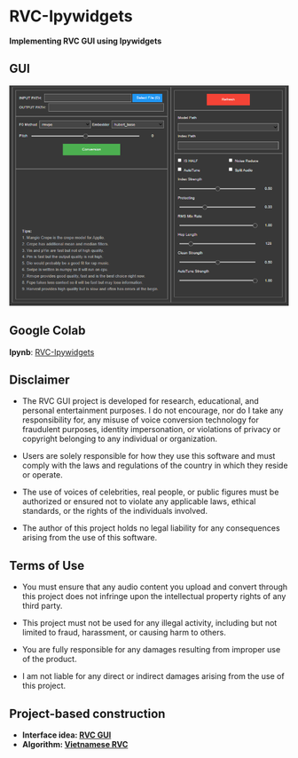 # RVC-Ipywidgets

**Implementing RVC GUI using Ipywidgets**

## GUI

![GUI](gui.png)

## Google Colab

**Ipynb**: [RVC-Ipywidgets](https://colab.research.google.com/github/PhamHuynhAnh16/RVC-Ipywidgets/blob/main/RVC-Ipywidgets.ipynb)

## Disclaimer
- The RVC GUI project is developed for research, educational, and personal entertainment purposes. I do not encourage, nor do I take any responsibility for, any misuse of voice conversion technology for fraudulent purposes, identity impersonation, or violations of privacy or copyright belonging to any individual or organization.

- Users are solely responsible for how they use this software and must comply with the laws and regulations of the country in which they reside or operate.

- The use of voices of celebrities, real people, or public figures must be authorized or ensured not to violate any applicable laws, ethical standards, or the rights of the individuals involved.

- The author of this project holds no legal liability for any consequences arising from the use of this software.

## Terms of Use
- You must ensure that any audio content you upload and convert through this project does not infringe upon the intellectual property rights of any third party.

- This project must not be used for any illegal activity, including but not limited to fraud, harassment, or causing harm to others.

- You are fully responsible for any damages resulting from improper use of the product.

- I am not liable for any direct or indirect damages arising from the use of this project.

## Project-based construction

- **Interface idea: [RVC GUI](https://github.com/PhamHuynhAnh16/RVC-GUI)**
- **Algorithm: [Vietnamese RVC](https://github.com/PhamHuynhAnh16/Vietnamese-RVC)**